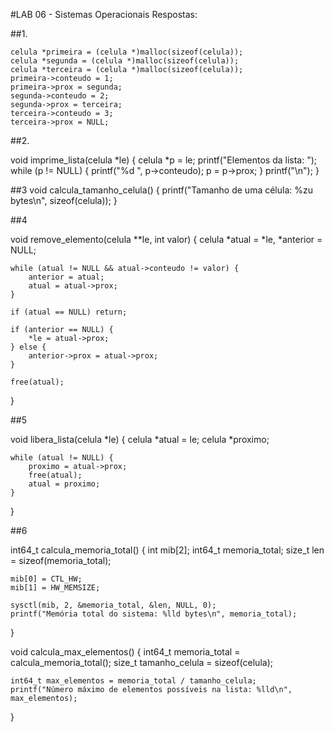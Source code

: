 #LAB 06 - Sistemas Operacionais
Respostas:

##1.

    celula *primeira = (celula *)malloc(sizeof(celula));
    celula *segunda = (celula *)malloc(sizeof(celula));
    celula *terceira = (celula *)malloc(sizeof(celula));
    primeira->conteudo = 1;
    primeira->prox = segunda;
    segunda->conteudo = 2;
    segunda->prox = terceira;
    terceira->conteudo = 3;
    terceira->prox = NULL; 


##2.

  void imprime_lista(celula *le) {
    celula *p = le;
    printf("Elementos da lista: ");
    while (p != NULL) {
        printf("%d ", p->conteudo);
        p = p->prox;
    }
    printf("\n");
}

##3
void calcula_tamanho_celula() {
    printf("Tamanho de uma célula: %zu bytes\n", sizeof(celula));
}

##4

void remove_elemento(celula **le, int valor) {
    celula *atual = *le, *anterior = NULL;

    while (atual != NULL && atual->conteudo != valor) {
        anterior = atual;
        atual = atual->prox;
    }

    if (atual == NULL) return;

    if (anterior == NULL) {
        *le = atual->prox;
    } else {
        anterior->prox = atual->prox;
    }

    free(atual);
}

##5

void libera_lista(celula *le) {
    celula *atual = le;
    celula *proximo;

    while (atual != NULL) {
        proximo = atual->prox;
        free(atual);
        atual = proximo;
    }
}


##6

int64_t calcula_memoria_total() {
    int mib[2];
    int64_t memoria_total;
    size_t len = sizeof(memoria_total);

    mib[0] = CTL_HW;
    mib[1] = HW_MEMSIZE;

    sysctl(mib, 2, &memoria_total, &len, NULL, 0);
    printf("Memória total do sistema: %lld bytes\n", memoria_total);
}

void calcula_max_elementos() {
    int64_t memoria_total = calcula_memoria_total();
    size_t tamanho_celula = sizeof(celula);
    
    int64_t max_elementos = memoria_total / tamanho_celula;
    printf("Número máximo de elementos possíveis na lista: %lld\n", max_elementos);
}
